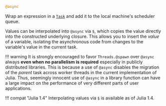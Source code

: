 ```julia
@async
```

Wrap an expression in a [`Task`](@ref) and add it to the local machine's scheduler queue.

Values can be interpolated into `@async` via `$`, which copies the value directly into the constructed underlying closure. This allows you to insert the *value* of a variable, isolating the asynchronous code from changes to the variable's value in the current task.

!!! warning
    It is strongly encouraged to favor `Threads.@spawn` over `@async` always **even when no parallelism is required** especially in publicly distributed libraries.  This is because a use of `@async` disables the migration of the *parent* task across worker threads in the current implementation of Julia.  Thus, seemingly innocent use of `@async` in a library function can have a large impact on the performance of very different parts of user applications.


!!! compat "Julia 1.4"
    Interpolating values via `$` is available as of Julia 1.4.

